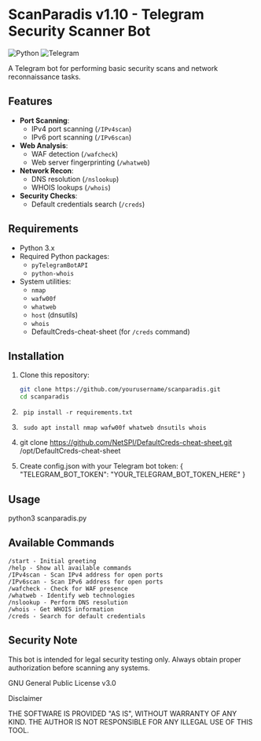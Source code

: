 # ScanParadis v1.10 - Telegram Security Scanner Bot

![Python](https://img.shields.io/badge/Python-3.x-blue.svg)
![Telegram](https://img.shields.io/badge/Telegram-Bot-green.svg)

A Telegram bot for performing basic security scans and network reconnaissance tasks.

## Features

- **Port Scanning**:
  - IPv4 port scanning (`/IPv4scan`)
  - IPv6 port scanning (`/IPv6scan`)
- **Web Analysis**:
  - WAF detection (`/wafcheck`)
  - Web server fingerprinting (`/whatweb`)
- **Network Recon**:
  - DNS resolution (`/nslookup`)
  - WHOIS lookups (`/whois`)
- **Security Checks**:
  - Default credentials search (`/creds`)

## Requirements

- Python 3.x
- Required Python packages:
  - `pyTelegramBotAPI`
  - `python-whois`
- System utilities:
  - `nmap`
  - `wafw00f`
  - `whatweb`
  - `host` (dnsutils)
  - `whois`
  - DefaultCreds-cheat-sheet (for `/creds` command)

## Installation

1. Clone this repository:
   ```bash
   git clone https://github.com/yourusername/scanparadis.git
   cd scanparadis

2.      pip install -r requirements.txt

3.      sudo apt install nmap wafw00f whatweb dnsutils whois

4.  git clone https://github.com/NetSPI/DefaultCreds-cheat-sheet.git /opt/DefaultCreds-cheat-sheet

5.  Create config.json with your Telegram bot token:
    {
       "TELEGRAM_BOT_TOKEN": "YOUR_TELEGRAM_BOT_TOKEN_HERE"
    }

## Usage

python3 scanparadis.py

## Available Commands

    /start - Initial greeting
    /help - Show all available commands
    /IPv4scan - Scan IPv4 address for open ports
    /IPv6scan - Scan IPv6 address for open ports
    /wafcheck - Check for WAF presence
    /whatweb - Identify web technologies
    /nslookup - Perform DNS resolution
    /whois - Get WHOIS information
    /creds - Search for default credentials

## Security Note

This bot is intended for legal security testing only. Always obtain proper authorization before scanning any systems.

GNU General Public License v3.0

Disclaimer

THE SOFTWARE IS PROVIDED "AS IS", WITHOUT WARRANTY OF ANY KIND. THE AUTHOR IS NOT RESPONSIBLE FOR ANY ILLEGAL USE OF THIS TOOL.
